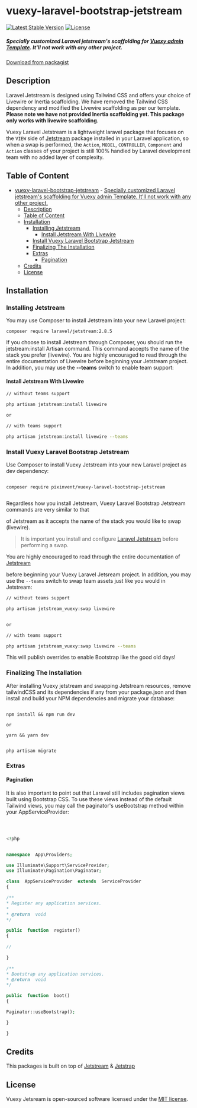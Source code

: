 # vuexy-laravel-bootstrap-jetstream

[![Latest Stable Version](https://poser.pugx.org/themeselection/vuexy-laravel-bootstrap-jetstream/v)](//packagist.org/packages/themeselection/vuexy-laravel-bootstrap-jetstream)
[![License](https://poser.pugx.org/themeselection/vuexy-laravel-bootstrap-jetstream/license)](//packagist.org/packages/themeselection/vuexy-laravel-bootstrap-jetstream)

##### Specially customized Laravel jetstream's scaffolding for [Vuexy admin Template](#). It'll not work with any other project.
[Download from packagist](https://packagist.org/packages/pixinvent/vuexy-laravel-bootstrap-jetstream)

## Description

Laravel Jetstream is designed using Tailwind CSS and offers your choice of Livewire or Inertia scaffolding. We have removed the Tailwind CSS dependency and modified the Livewire scaffolding as per our template. __Please note we have not provided Inertia scaffolding yet. This package only works with livewire scaffolding__.

Vuexy Laravel Jetstream is a lightweight laravel package that focuses on the `VIEW` side of [Jetstream](https://github.com/laravel/jetstream) package installed in your Laravel application, so when a swap is performed, the `Action`, `MODEL`, `CONTROLLER`, `Component` and `Action` classes of your project is still 100% handled by Laravel development team with no added layer of complexity.

## Table of Content

- [vuexy-laravel-bootstrap-jetstream](#vuexy-laravel-bootstrap-jetstream)
        - [Specially customized Laravel jetstream's scaffolding for Vuexy admin Template. It'll not work with any other project.](#specially-customized-laravel-jetstreams-scaffolding-for-vuexy-admin-template-itll-not-work-with-any-other-project)
  - [Description](#description)
  - [Table of Content](#table-of-content)
  - [Installation](#installation)
    - [Installing Jetstream](#installing-jetstream)
      - [Install Jetstream With Livewire](#install-jetstream-with-livewire)
    - [Install Vuexy Laravel Bootstrap Jetstream](#install-vuexy-laravel-bootstrap-jetstream)
    - [Finalizing The Installation](#finalizing-the-installation)
    - [Extras](#extras)
      - [Pagination](#pagination)
  - [Credits](#credits)
  - [License](#license)

## Installation

### Installing Jetstream

You may use Composer to install Jetstream into your new Laravel project:

```
composer require laravel/jetstream:2.8.5

```

If you choose to install Jetstream through Composer, you should run the jetstream:install Artisan command. This command accepts the name of the stack you prefer (livewire). You are highly encouraged to read through the entire documentation of Livewire before beginning your Jetstream project. In addition, you may use the __--teams__ switch to enable team support:

#### Install Jetstream With Livewire

```bash
// without teams support

php artisan jetstream:install livewire

or

// with teams support

php artisan jetstream:install livewire --teams

```

### Install Vuexy Laravel Bootstrap Jetstream

Use Composer to install Vuexy Jetstream into your new Laravel project as dev dependency:

```

composer require pixinvent/vuexy-laravel-bootstrap-jetstream
 

```

Regardless how you install Jetstream, Vuexy Laravel Bootstrap Jetstream commands are very similar to that

of Jetstream as it accepts the name of the stack you would like to swap (livewire).

> It is important you install and configure [Laravel Jetstream](https://github.com/laravel/jetstream) before performing a swap.

You are highly encouraged to read through the entire documentation of [Jetstream](https://jetstream.laravel.com/1.x/introduction.html)

before beginning your Vuexy Laravel Jetsream project. In addition, you may use the `--teams` switch to swap team assets just like you would in Jetstream:

```bash
// without teams support

php artisan jetstream_vuexy:swap livewire


or

// with teams support

php artisan jetstream_vuexy:swap livewire --teams

```

This will publish overrides to enable Bootstrap like the good old days!

### Finalizing The Installation

After installing Vuexy jetstream and swapping Jetstream resources, remove tailwindCSS and its dependencies if any from your package.json and then install and build your NPM dependencies and migrate your database:

```

npm install && npm run dev

or  

yarn && yarn dev


php artisan migrate

```

### Extras

#### Pagination

It is also important to point out that Laravel still includes pagination views built using Bootstrap CSS. To use these views instead of the default Tailwind views, you may call the paginator's useBootstrap method within your AppServiceProvider:

```php

  

<?php


namespace  App\Providers;

use Illuminate\Support\ServiceProvider;
use Illuminate\Pagination\Paginator;

class  AppServiceProvider  extends  ServiceProvider
{

/**
* Register any application services.
*
* @return  void
*/

public  function  register()
{

//
  
}

/**
* Bootstrap any application services.
* @return  void
*/

public  function  boot()
{

Paginator::useBootstrap();

}

}

```

## Credits

This packages is built on top of [Jetstream](https://github.com/laravel/jetstream) & [Jetstrap](https://github.com/nascent-africa/jetstrap)

## License

Vuexy Jetsream is open-sourced software licensed under the [MIT license](https://github.com/themeselection/vuexy-laravel-bootstrap-jetstream/blob/vuexy/LICENSE).
